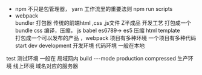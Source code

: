 - npm 不只是包管理器， yarn
工作流里的重要法则
npm run scripts 
- webpack   
bundler 打包器 
传统的前端html ,css ,js文件
Z半成品  开发工艺 打包成一个 bundle 
css 编译，压缩，
js babel  es6789-> es5 压缩
html template  
打包成一个可以发布的产品 ，webpack 
项目有多种环境 
一个项目有多种代码
start dev development  开发环境  代码环境 一般在本地

test 测试环境  一般在 局域网内 
build  ---mode production compressed 生产环境  线上环境 域名对应的服务器
